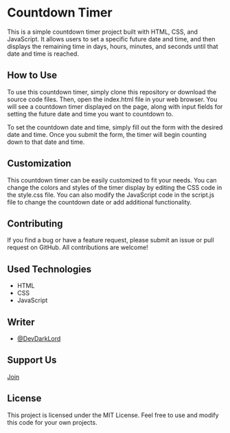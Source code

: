 # Countdown Timer
This is a simple countdown timer project built with HTML, CSS, and JavaScript. It allows users to set a specific future date and time, and then displays the remaining time in days, hours, minutes, and seconds until that date and time is reached.

## How to Use
To use this countdown timer, simply clone this repository or download the source code files. Then, open the index.html file in your web browser. You will see a countdown timer displayed on the page, along with input fields for setting the future date and time you want to countdown to.

To set the countdown date and time, simply fill out the form with the desired date and time. Once you submit the form, the timer will begin counting down to that date and time.

## Customization
This countdown timer can be easily customized to fit your needs. You can change the colors and styles of the timer display by editing the CSS code in the style.css file. You can also modify the JavaScript code in the script.js file to change the countdown date or add additional functionality.

## Contributing
If you find a bug or have a feature request, please submit an issue or pull request on GitHub. All contributions are welcome!

## Used Technologies
* HTML
* CSS
* JavaScript

## Writer
* [@DevDarkLord](https://twitter.com/DevDarkLord)

## Support Us 
[Join](https://discord.gg/GPaWyDMMar)

## License
This project is licensed under the MIT License. Feel free to use and modify this code for your own projects.
